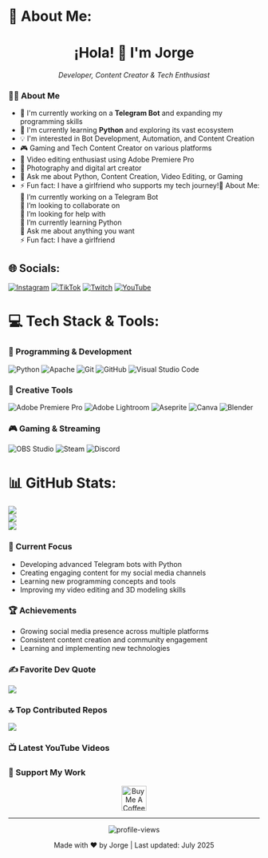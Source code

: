 # 💫 About Me:
<h1 align="center">¡Hola! 👋 I'm Jorge</h1>

<p align="center">
  <em>Developer, Content Creator & Tech Enthusiast</em>
</p>

### 👨‍💻 About Me

- 🔭 I'm currently working on a **Telegram Bot** and expanding my programming skills
- 🌱 I'm currently learning **Python** and exploring its vast ecosystem
- 💡 I'm interested in Bot Development, Automation, and Content Creation
- 🎮 Gaming and Tech Content Creator on various platforms
- 🎥 Video editing enthusiast using Adobe Premiere Pro
- 📸 Photography and digital art creator
- 💬 Ask me about Python, Content Creation, Video Editing, or Gaming
- ⚡ Fun fact: I have a girlfriend who supports my tech journey!💫 About Me:
🔭 I’m currently working on a Telegram Bot<br>👯 I’m looking to collaborate on<br>🤝 I’m looking for help with<br>🌱 I’m currently learning Python<br>💬 Ask me about anything you want<br>⚡ Fun fact: I have a girlfriend


## 🌐 Socials:
[![Instagram](https://img.shields.io/badge/Instagram-%23E4405F.svg?logo=Instagram&logoColor=white)](https://instagram.com/bykhork) [![TikTok](https://img.shields.io/badge/TikTok-%23000000.svg?logo=TikTok&logoColor=white)](https://tiktok.com/@bykhork) [![Twitch](https://img.shields.io/badge/Twitch-%239146FF.svg?logo=Twitch&logoColor=white)](https://twitch.tv/bykhork) [![YouTube](https://img.shields.io/badge/YouTube-%23FF0000.svg?logo=YouTube&logoColor=white)](https://youtube.com/@Jorge23_YT) 

# 💻 Tech Stack & Tools:

### 🔧 Programming & Development
![Python](https://img.shields.io/badge/python-3670A0?style=for-the-badge&logo=python&logoColor=ffdd54)
![Apache](https://img.shields.io/badge/apache-%23D42029.svg?style=for-the-badge&logo=apache&logoColor=white)
![Git](https://img.shields.io/badge/git-%23F05033.svg?style=for-the-badge&logo=git&logoColor=white)
![GitHub](https://img.shields.io/badge/github-%23121011.svg?style=for-the-badge&logo=github&logoColor=white)
![Visual Studio Code](https://img.shields.io/badge/VS%20Code-0078d7.svg?style=for-the-badge&logo=visual-studio-code&logoColor=white)

### 🎨 Creative Tools
![Adobe Premiere Pro](https://img.shields.io/badge/Adobe%20Premiere%20Pro-9999FF.svg?style=for-the-badge&logo=Adobe%20Premiere%20Pro&logoColor=white)
![Adobe Lightroom](https://img.shields.io/badge/Adobe%20Lightroom-31A8FF.svg?style=for-the-badge&logo=Adobe%20Lightroom&logoColor=white)
![Aseprite](https://img.shields.io/badge/Aseprite-FFFFFF?style=for-the-badge&logo=Aseprite&logoColor=#7D929E)
![Canva](https://img.shields.io/badge/Canva-%2300C4CC.svg?style=for-the-badge&logo=Canva&logoColor=white)
![Blender](https://img.shields.io/badge/blender-%23F5792A.svg?style=for-the-badge&logo=blender&logoColor=white)

### 🎮 Gaming & Streaming
![OBS Studio](https://img.shields.io/badge/OBS-302E31?style=for-the-badge&logo=obs-studio&logoColor=white)
![Steam](https://img.shields.io/badge/steam-%23000000.svg?style=for-the-badge&logo=steam&logoColor=white)
![Discord](https://img.shields.io/badge/Discord-%235865F2.svg?style=for-the-badge&logo=discord&logoColor=white)
# 📊 GitHub Stats:
![](https://github-readme-stats.vercel.app/api?username=J0rge23YT&theme=dark&hide_border=false&include_all_commits=true&count_private=true)<br/>
![](https://github-readme-streak-stats.herokuapp.com/?user=J0rge23YT&theme=dark&hide_border=false)<br/>
![](https://github-readme-stats.vercel.app/api/top-langs/?username=J0rge23YT&theme=dark&hide_border=false&include_all_commits=true&count_private=true&layout=compact)

### 🎯 Current Focus
- Developing advanced Telegram bots with Python
- Creating engaging content for my social media channels
- Learning new programming concepts and tools
- Improving my video editing and 3D modeling skills

### 🏆 Achievements
- Growing social media presence across multiple platforms
- Consistent content creation and community engagement
- Learning and implementing new technologies

### ✍️ Favorite Dev Quote
![](https://quotes-github-readme.vercel.app/api?type=horizontal&theme=dark)

### 🔝 Top Contributed Repos
![](https://github-contributor-stats.vercel.app/api?username=J0rge23YT&limit=5&theme=dark&combine_all_yearly_contributions=true)

### 📺 Latest YouTube Videos
<!-- YOUTUBE:START -->
<!-- Add your latest YouTube videos here manually or using a GitHub Action -->
<!-- YOUTUBE:END -->

### 🌟 Support My Work
<p align="center">
  <a href="https://www.buymeacoffee.com/your-username" target="_blank">
    <img src="https://cdn.buymeacoffee.com/buttons/v2/default-yellow.png" alt="Buy Me A Coffee" height="50px">
  </a>
</p>

---
<p align="center">
  <img src="https://komarev.com/ghpvc/?username=J0rge23YT&label=Profile%20views&color=0e75b6&style=flat" alt="profile-views">
</p>

<p align="center">
  Made with ❤️ by Jorge | Last updated: July 2025
</p>
